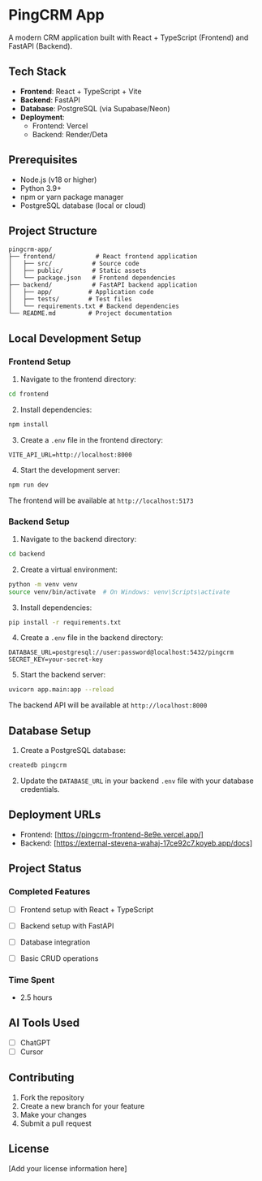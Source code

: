 # PingCRM App

A modern CRM application built with React + TypeScript (Frontend) and FastAPI (Backend).

## Tech Stack

- **Frontend**: React + TypeScript + Vite
- **Backend**: FastAPI
- **Database**: PostgreSQL (via Supabase/Neon)
- **Deployment**:
  - Frontend: Vercel
  - Backend: Render/Deta

## Prerequisites

- Node.js (v18 or higher)
- Python 3.9+
- npm or yarn package manager
- PostgreSQL database (local or cloud)

## Project Structure

```
pingcrm-app/
├── frontend/           # React frontend application
│   ├── src/           # Source code
│   ├── public/        # Static assets
│   └── package.json   # Frontend dependencies
├── backend/           # FastAPI backend application
│   ├── app/          # Application code
│   ├── tests/        # Test files
│   └── requirements.txt # Backend dependencies
└── README.md         # Project documentation
```

## Local Development Setup

### Frontend Setup

1. Navigate to the frontend directory:
```bash
cd frontend
```

2. Install dependencies:
```bash
npm install
```

3. Create a `.env` file in the frontend directory:
```env
VITE_API_URL=http://localhost:8000
```

4. Start the development server:
```bash
npm run dev
```

The frontend will be available at `http://localhost:5173`

### Backend Setup

1. Navigate to the backend directory:
```bash
cd backend
```

2. Create a virtual environment:
```bash
python -m venv venv
source venv/bin/activate  # On Windows: venv\Scripts\activate
```

3. Install dependencies:
```bash
pip install -r requirements.txt
```

4. Create a `.env` file in the backend directory:
```env
DATABASE_URL=postgresql://user:password@localhost:5432/pingcrm
SECRET_KEY=your-secret-key
```

5. Start the backend server:
```bash
uvicorn app.main:app --reload
```

The backend API will be available at `http://localhost:8000`

## Database Setup

1. Create a PostgreSQL database:
```bash
createdb pingcrm
```

2. Update the `DATABASE_URL` in your backend `.env` file with your database credentials.


## Deployment URLs

- Frontend: [https://pingcrm-frontend-8e9e.vercel.app/]
- Backend: [https://external-stevena-wahaj-17ce92c7.koyeb.app/docs]

## Project Status

### Completed Features
- [ ] Frontend setup with React + TypeScript
- [ ] Backend setup with FastAPI
- [ ] Database integration
- [ ] Basic CRUD operations


### Time Spent
- 2.5 hours

## AI Tools Used
- [ ] ChatGPT
- [ ] Cursor

## Contributing

1. Fork the repository
2. Create a new branch for your feature
3. Make your changes
4. Submit a pull request

## License

[Add your license information here]
